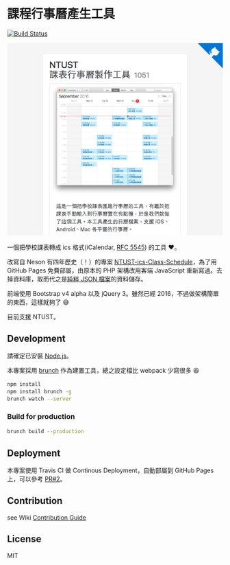 # 課程行事曆產生工具

[![Build Status](https://travis-ci.org/Yukaii/ics-scheduler.svg?branch=master)](https://travis-ci.org/Yukaii/ics-scheduler)

![preview](./docs/images/screenshot-1.png)

一個把學校課表轉成 ics 格式(iCalendar, [RFC 5545](https://tools.ietf.org/html/rfc5545)) 的工具 :heart:。

改寫自 Neson 有四年歷史（！）的專案 [NTUST-ics-Class-Schedule](https://github.com/Neson/NTUST-ics-Class-Schedule)，為了用 GitHub Pages 免費部屬，由原本的 PHP 架構改用客端 JavaScript 重新寫過。去掉資料庫，取而代之是[純粹 JSON 檔案](https://github.com/Yukaii/ics-scheduler/tree/gh-pages)的資料儲存。

前端使用 Bootstrap v4 alpha 以及 jQuery 3。雖然已經 2016，不過做架構簡單的東西，這樣就夠了 :sweat_smile:

目前支援 NTUST。

## Development

請確定已安裝 [Node.js](https://nodejs.org)。

本專案採用 [brunch](http://brunch.io) 作為建置工具，總之設定檔比 webpack 少寫很多 :laughing:

```bash
npm install
npm install brunch -g
brunch watch --server
```

### Build for production

```bash
brunch build --production
```

## Deployment

本專案使用 Travis CI 做 Continous Deployment，自動部屬到 GitHub Pages 上，可以參考 [PR#2](https://github.com/Yukaii/ics-scheduler/pull/2)。

## Contribution

see Wiki [Contribution Guide](https://github.com/Yukaii/ics-scheduler/wiki/Contribution)

## License

MIT
